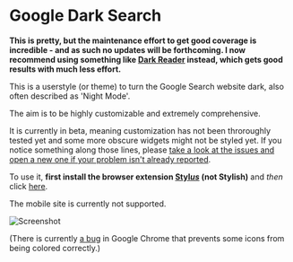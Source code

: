 # Google Dark Search

**This is pretty, but the maintenance effort to get good coverage is incredible - and as such no updates will be forthcoming.
I now recommend using something like [Dark Reader](https://darkreader.org/) instead, which gets good results with much less effort.**

This is a userstyle (or theme) to turn the Google Search website dark, also often described as 'Night Mode'.  

The aim is to be highly customizable and extremely comprehensive.

It is currently in beta, meaning customization has not been throroughly tested yet and some more obscure widgets might not be styled yet. If you notice something along those lines, please [take a look at the issues and open a new one if your problem isn't already reported](https://github.com/hyperfekt/google-dark/issues?utf8=%E2%9C%93&q=is%3Aissue).  

To use it, **first install the browser extension [Styl*us*](http://bit.ly/stylus-homepage) (not Stylish)** and *then* click [here](http://bit.ly/google-dark-search-usercss).  

The mobile site is currently not supported.  

![Screenshot](https://raw.githubusercontent.com/hyperfekt/google-dark/master/search/search.jpg)

(There is currently [a bug](https://github.com/hyperfekt/google-dark/issues/2) in Google Chrome that prevents some icons from being colored correctly.)
